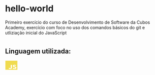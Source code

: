 # hello-world
Primeiro exercício do curso de Desenvolvimento de Software da Cubos Academy, exercício com foco no uso dos comandos básicos do git e utliziação inicial do JavaScript


#

## Linguagem utilizada: 

<img align="center" alt="Luiz-Js" height="30" width="40" src="https://raw.githubusercontent.com/devicons/devicon/master/icons/javascript/javascript-plain.svg">


